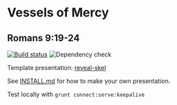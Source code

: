 # Vessels of Mercy
## Romans 9:19-24

[![Build status](https://github.com/sermons/vessels/actions/workflows/build.yml/badge.svg)](https://github.com/sermons/vessels/actions/workflows/build.yml)
![Dependency check](https://img.shields.io/librariesio/github/sermons/vessels)

Template presentation: [reveal-skel](https://github.com/sermons/reveal-skel)

See [INSTALL.md](INSTALL.md)
for how to make your own presentation.

Test locally with `grunt connect:serve:keepalive`

